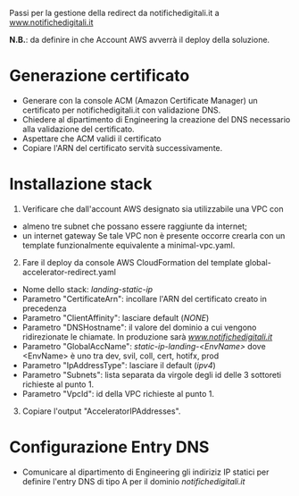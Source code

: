 Passi per la gestione della redirect da notifichedigitali.it a www.notifichedigitali.it

__N.B.__: da definire in che Account AWS avverrà il deploy della soluzione.

# Generazione certificato
- Generare con la console ACM (Amazon Certificate Manager) un certificato per notifichedigitali.it 
  con validazione DNS.
- Chiedere al dipartimento di Engineering la creazione del DNS necessario alla validazione 
  del certificato. 
- Aspettare che ACM validi il certificato
- Copiare l'ARN del certificato servità successivamente.

# Installazione stack
1. Verificare che dall'account AWS designato sia utilizzabile una VPC con 
  - almeno tre subnet che possano essere raggiunte da internet;
  - un internet gateway
  Se tale VPC non è presente occorre crearla con un template funzionalmente 
  equivalente a minimal-vpc.yaml. 

2. Fare il deploy da console AWS CloudFormation del template global-accelerator-redirect.yaml
  - Nome dello stack: _landing-static-ip_
  - Parametro "CertificateArn": incollare l'ARN del certificato creato in precedenza
  - Parametro "ClientAffinity": lasciare default (_NONE_)
  - Parametro "DNSHostname": il valore del dominio a cui vengono ridirezionate le chiamate. In produzione 
    sarà _www.notifichedigitali.it_
  - Parametro "GlobalAccName": _static-ip-landing-&lt;EnvName&gt;_ dove &lt;EnvName&gt; è uno tra dev, svil, 
    coll, cert, hotifx, prod
  - Parametro "IpAddressType": lasciare il default (_ipv4_)
  - Parametro "Subnets": lista separata da virgole degli id delle 3 sottoreti richieste al punto 1.
  - Parametro "VpcId": id della VPC richieste al punto 1.

3. Copiare l'output "AcceleratorIPAddresses".


# Configurazione Entry DNS
- Comunicare al dipartimento di Engineering gli indiriziz IP statici per definire l'entry DNS di tipo A
  per il dominio _notifichedigitali.it_



